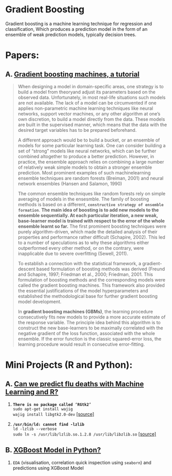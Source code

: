 # Gradient Boosting

Gradient boosting is a machine learning technique for regression and classification, Which produces a prediction model in the form of an ensemble of weak prediction models, typically decision trees.

# Papers:

## A. [Gradient boosting machines, a tutorial](https://www.ncbi.nlm.nih.gov/pmc/articles/PMC3885826/pdf/fnbot-07-00021.pdf)
> When designing a model in domain-specific areas, one strategy is to build a model from theoryand adjust its parameters based on the observed data. Unfortunately, in most real-life situations such models are not available. The lack of a model can be circumvented if one applies non-parametric machine learning techniques like neural networks, support vector machines, or any other algorithm at one’s own discretion, to build a model directly from the data. These models are built in the supervised manner, which means that the data with the desired target variables has to be prepared beforehand.
>
> A different approach would be to build a bucket, or an ensemble of models for some particular learning task. One can consider building a set of “strong” models like neural networks, which can be further combined altogether to produce a better prediction. However, in practice, the ensemble approach relies on combining a large number of relatively weak simple models to obtain a stronger ensemble prediction. Most prominent examples of such machinelearning ensemble techniques are random forests (Breiman, 2001) and neural network ensembles (Hansen and Salamon, 1990)
>
> The common ensemble techniques like random forests rely on simple averaging of models in the ensesmble. The family of boosting methods is based on a different, **`constructive strategy of ensemble formation`**. **The main idea of boosting is to add new models to the ensemble sequentially. At each particular iteration, a new weak, base-learner model is trained with respect to the error of the whole ensemble learnt so far.** The first prominent boosting techniques were purely algorithm-driven, which made the detailed analysis of their properties and performance rather difficult (Schapire, 2002). This led to a number of speculations as to why these algorithms either outperformed every other method, or on the contrary, were inapplicable due to severe overfitting (Sewell, 2011).
>
> To establish a connection with the statistical framework, a gradient-descent based formulation of boosting methods was derived (Freund and Schapire, 1997; Friedman et al., 2000; Friedman, 2001. This formulation of boosting methods and the corresponding models were called the gradient boosting machines. This framework also provided the essential justifications of the model hyperparameters and established the methodological base for further gradient boosting model development.
>
> In **gradient boosting machines (GBMs)**, the learning procedure consecutively fits new models to provide a more accurate estimate of the response variable. The principle idea behind this algorithm is to construct the new base-learners to be maximally correlated with the negative gradient of the loss function, associated with the whole ensemble. If the error function is the classic squared-error loss, the learning procedure would result in consecutive error-fitting.

# Mini Projects (R and Python):

## A. [Can we predict flu deaths with Machine Learning and R?](https://shiring.github.io/machine_learning/2016/11/27/flu_outcome_ML_post)

1. **`There is no package called ‘RGtk2’`**\
`sudo apt-get install wajig`\
`wajig install libgtk2.0-dev` [[source]](https://stackoverflow.com/questions/28533667/error-on-installing-rattle-in-ubuntu?utm_medium=organic&utm_source=google_rich_qa&utm_campaign=google_rich_qa)

2. **`/usr/bin/ld: cannot find -lzlib`**\
 `ld -lzlib --verbose` \
 `sudo ln -s /usr/lib/lzlib.so.1.2.8 /usr/lib/libzlib.so` [[source]](https://stackoverflow.com/a/21647591/7541032)

## B. [XGBoost Model in Python?](https://machinelearningmastery.com/develop-first-xgboost-model-python-scikit-learn/)

1. `EDA` (visualisation, correlation quick inspection using `seaborn`) and predictions using XGBoost Model